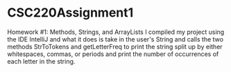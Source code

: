 # CSC220Assignment1
Homework #1: Methods, Strings, and ArrayLists
I compiled my project using the IDE IntelliJ and what it does is take in the user's String
and calls the two methods StrToTokens and getLetterFreq to print the string 
split up by either whitespaces, commas, or periods and print the number of
occurrences of each letter in the string.
